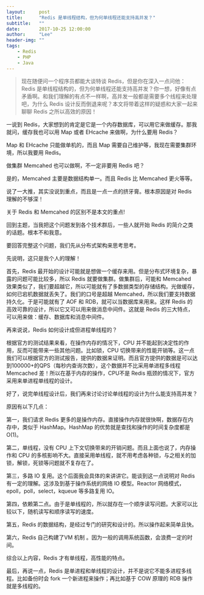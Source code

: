 ```yaml
---
layout:     post
title:      "Redis 是单线程结构，但为何单线程还能支持高并发？"
subtitle:   ""
date:       2017-10-25 12:00:00
author:     "Lee"
header-img: ""
tags:
    - Redis
    - PHP
    - Java
---
```


> 现在随便问一个程序员都能大谈特谈 Redis，但是你在深入一点问他：Redis 是单线程结构的，但为何单线程还能支持高并发？你一想，好像有点矛盾啊。和我们理解的有点不一样啊，高并发一般都是需要多个线程来处理吧，为什么 Redis 设计反而倒退来呢？本文将带着这样的疑惑和大家一起来聊聊 Redis 之所以高效的原因！

一说到 Redis，大家想到的肯定是它是一个内存数据库，可以用它来做缓存。那我就问，缓存我也可以用 Map 或者 EHcache 来做啊，为什么要用 Redis？

Map 和 EHcache 只能做单机的，而且 Map 需要自己维护等，我现在需要集群环境，所以我要用 Redis。

做集群 Memcahed 也可以做啊，不一定非要用 Redis 吧？

是的，Memcahed 主要是数据结构单一。而且 Redis 比 Memcahed 更火等等。

说了一大推，其实没说到重点，而且是一点一点的挤牙膏。根本原因是对 Redis 理解的不够深！

关于 Redis 和 Memcahed 的区别不是本文的重点!

回到主题，当我把这个问题发到各个技术群后，一些人就开始 Redis 的简介之类的话题。根本不和我意。

要回答完整这个问题，我们先从分布式架构来思考思考。

先说明，这只是我个人的理解！

首先，Redis 最开始的设计可能就是想做一个缓存来用。但是分布式环境复杂，暴露的问题可能比较多，所以 Redis 就要做集群。做集群后，可能和 Memcahed 效果类似了，我们要超越它，所以可能就有了多数据类型的存储结构。光做缓存，如何已宕机数据就丢失了。我们的口号是超越 Memcahed，所以我们要支持数据持久化。于是可能就有了 AOF 和 RDB，就可以当数据库来用来。这样 Redis 的高效可靠的设计，所以它又可以用来做消息中间件。这就是 Redis 的三大特点，可以用来做：缓存、数据库和消息中间件。

再来说说，Redis 如何设计成但进程单线程的？

根据官方的测试结果来看，在操作内存的情况下，CPU 并不能起到决定性的作用，反而可能带来一些其他问题。比如锁，CPU 切换带来的性能开销等。这一点我们可以根据官方的测试报告，提供的数据来证明。而且官方提供的数据是可以达到100000+的QPS（每秒内查询次数），这个数据并不比采用单进程多线程 Memcached 差！所以在基于内存的操作，CPU不是 Redis 瓶颈的情况下，官方采用来单进程单线程的设计。

好了，说完单线程设计后，我们再来讨论讨论单线程的设计为什么能支持高并发？

原因有以下几点：

第一，我们请求 Redis 更多的是操作内存。直接操作内存就很快啊，数据存在内存中，类似于 HashMap。HashMap 的优势就是查找和操作的时间复杂度都是 O(1)。

第二，单线程，没有 CPU 上下文切换带来的开销问题。而且上面也说了，内存操作和 CPU 的多核影响不大。直接采用单线程，就不用考虑各种锁，与之相关的加锁，解锁，死锁等问题就不复存在了。

第三，多路 IO 复用。这个后面我会具体的来讲讲它。能谈到这一点说明对 Redis 有一定的理解。这涉及到基于操作系统的网络 IO 模型。Reactor 网络模式，epoll，poll，select，kqueue 等多路复用 IO。

第四，依赖第二点。由于是单线程的，所以就存在一个顺序读写问题。大家可以比较以下，随机读写和顺序读写的速度。

第五，Redis 的数据结构，是经过专门的研究和设计的。所以操作起来简单且快。

第六，Redis 自己构建了VM 机制 。因为一般的调用系统函数，会浪费一定的时间。

综合以上内容，Redis 才有单线程，高性能的特点。

最后，再说一点，Redis 是单进程和单线程的设计，并不是说它不能多进程多线程。比如备份时会 fork 一个新进程来操作；再比如基于 COW 原理的 RDB 操作就是多线程的。
